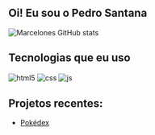 ## Oi! Eu sou o Pedro Santana

![Marcelones GitHub stats](https://github-readme-stats.vercel.app/api?username=PedroSantana33&show_icons=true&theme=github_dark&count_private=true)

## Tecnologias que eu uso

<div style="display: inline_block">
  <img align="center" alt="html5" src="https://img.shields.io/badge/HTML5-E34F26?style=for-the-badge&logo=html5&logoColor=white" />
  <img align="center" alt="css" src="https://img.shields.io/badge/CSS3-1572B6?style=for-the-badge&logo=css3&logoColor=white" />
  <img align="center" alt="js" src="https://img.shields.io/badge/JavaScript-F7DF1E?style=for-the-badge&logo=javascript&logoColor=black" />
  
## Projetos recentes:
  
- [Pokédex](https://pokedex-santana.vercel.app/)<br/>
